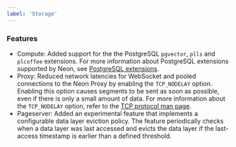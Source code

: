 ```yaml
---
label: 'Storage'
---
```


### Features

- Compute: Added support for the the PostgreSQL `pgvector`, `plls` and `plcoffee` extensions. For more information about PostgreSQL extensions supported by Neon, see [PostgreSQL extensions](https://neon.tech/docs/reference/pg-extensions/).
- Proxy: Reduced network latencies for WebSocket and pooled connections to the Neon Proxy by enabling the `TCP_NODELAY` option. Enabling this option causes segments to be sent as soon as possible, even if there is only a small amount of data. For more information about the `TCP_NODELAY` option, refer to the [TCP protocol man page](https://linux.die.net/man/7/tcp).
- Pageserver: Added an experimental feature that implements a configurable data layer eviction policy. The feature periodically checks when a data layer was last accessed and evicts the data layer if the last-access timestamp is earlier than a defined threshold.
